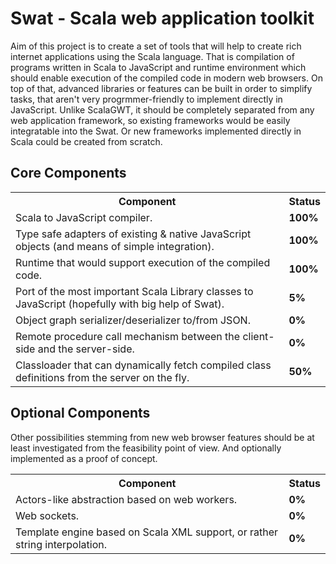 # Swat - Scala web application toolkit

Aim of this project is to create a set of tools that will help to create rich internet applications using the Scala language. That is compilation of programs written in Scala to JavaScript and runtime environment which should enable execution of the compiled code in modern web browsers. On top of that, advanced libraries or features can be built in order to simplify tasks, that aren't very progrmmer-friendly to implement directly in JavaScript. Unlike ScalaGWT, it should be completely separated from any web application framework, so existing frameworks would be easily integratable into the Swat. Or new frameworks implemented directly in Scala could be created from scratch.

## Core Components

<table>
    <tr>
        <th>Component</th>
        <th>Status</th>
    </tr>
    <tr>
        <td>Scala to JavaScript compiler.</td>
        <td><strong>100%</strong></td>
    </tr>
    <tr>
        <td>Type safe adapters of existing & native JavaScript objects (and means of simple integration).</td>
        <td><strong>100%</strong></td>
    </tr>
    <tr>
        <td>Runtime that would support execution of the compiled code.</td>
        <td><strong>100%</strong></td>
    </tr>
    <tr>
        <td>Port of the most important Scala Library classes to JavaScript (hopefully with big help of Swat).</td>
        <td><strong>5%</strong></td>
    </tr>
    <tr>
        <td>Object graph serializer/deserializer to/from JSON.</td>
        <td><strong>0%</strong></td>
    </tr>
    <tr>
        <td>Remote procedure call mechanism between the client-side and the server-side.</td>
        <td><strong>0%</strong></td>
    </tr>
    <tr>
        <td>Classloader that can dynamically fetch compiled class definitions from the server on the fly.</td>
        <td><strong>50%</strong></td>
    </tr>
</table>

## Optional Components

Other possibilities stemming from new web browser features should be at least investigated from the feasibility point of view. And optionally implemented as a proof of concept.

<table>
    <tr>
        <th>Component</th>
        <th>Status</th>
    </tr>
    <tr>
        <td>Actors-like abstraction based on web workers.</td>
        <td><strong>0%</strong></td>
    </tr>
    <tr>
        <td>Web sockets.</td>
        <td><strong>0%</strong></td>
    </tr>
    <tr>
        <td>Template engine based on Scala XML support, or rather string interpolation.</td>
        <td><strong>0%</strong></td>
    </tr>
</table>
